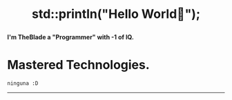 # <p align="center">std::println("Hello World👋");</p>

**I'm TheBlade a "Programmer" with -1 of IQ.**
# **Mastered** Technologies.
```
ninguna :D
```
---
